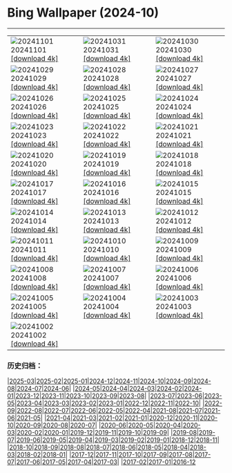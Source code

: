 # Bing Wallpaper (2024-10)
**************

<table><tr><td><img class="wallpaper" src="https://www.bing.com/th?id=OHR.VineyardsBlackForestFall_FR-FR4606412994_1920x1080.jpg" alt="20241101"> 20241101 <a href="https://www.bing.com/th?id=OHR.VineyardsBlackForestFall_FR-FR4606412994_UHD.jpg">[download 4k]</a></td><td><img class="wallpaper" src="https://www.bing.com/th?id=OHR.GargoyleParis_FR-FR6298643080_1920x1080.jpg" alt="20241031"> 20241031 <a href="https://www.bing.com/th?id=OHR.GargoyleParis_FR-FR6298643080_UHD.jpg">[download 4k]</a></td><td><img class="wallpaper" src="https://www.bing.com/th?id=OHR.HauntedEdinburgh_FR-FR5789637805_1920x1080.jpg" alt="20241030"> 20241030 <a href="https://www.bing.com/th?id=OHR.HauntedEdinburgh_FR-FR5789637805_UHD.jpg">[download 4k]</a></td></tr><tr><td><img class="wallpaper" src="https://www.bing.com/th?id=OHR.GreatOwl_FR-FR5138937408_1920x1080.jpg" alt="20241029"> 20241029 <a href="https://www.bing.com/th?id=OHR.GreatOwl_FR-FR5138937408_UHD.jpg">[download 4k]</a></td><td><img class="wallpaper" src="https://www.bing.com/th?id=OHR.PumpkinMist_FR-FR4008635206_1920x1080.jpg" alt="20241028"> 20241028 <a href="https://www.bing.com/th?id=OHR.PumpkinMist_FR-FR4008635206_UHD.jpg">[download 4k]</a></td><td><img class="wallpaper" src="https://www.bing.com/th?id=OHR.PolarBearHug_FR-FR4269390170_1920x1080.jpg" alt="20241027"> 20241027 <a href="https://www.bing.com/th?id=OHR.PolarBearHug_FR-FR4269390170_UHD.jpg">[download 4k]</a></td></tr><tr><td><img class="wallpaper" src="https://www.bing.com/th?id=OHR.DaylightOrsay_FR-FR6504936679_1920x1080.jpg" alt="20241026"> 20241026 <a href="https://www.bing.com/th?id=OHR.DaylightOrsay_FR-FR6504936679_UHD.jpg">[download 4k]</a></td><td><img class="wallpaper" src="https://www.bing.com/th?id=OHR.MontBlancMassif_FR-FR3086355782_1920x1080.jpg" alt="20241025"> 20241025 <a href="https://www.bing.com/th?id=OHR.MontBlancMassif_FR-FR3086355782_UHD.jpg">[download 4k]</a></td><td><img class="wallpaper" src="https://www.bing.com/th?id=OHR.BodieCalifornia_FR-FR2619483775_1920x1080.jpg" alt="20241024"> 20241024 <a href="https://www.bing.com/th?id=OHR.BodieCalifornia_FR-FR2619483775_UHD.jpg">[download 4k]</a></td></tr><tr><td><img class="wallpaper" src="https://www.bing.com/th?id=OHR.MadameSherriCastle_FR-FR1984816895_1920x1080.jpg" alt="20241023"> 20241023 <a href="https://www.bing.com/th?id=OHR.MadameSherriCastle_FR-FR1984816895_UHD.jpg">[download 4k]</a></td><td><img class="wallpaper" src="https://www.bing.com/th?id=OHR.MonsterDoor_FR-FR1619086814_1920x1080.jpg" alt="20241022"> 20241022 <a href="https://www.bing.com/th?id=OHR.MonsterDoor_FR-FR1619086814_UHD.jpg">[download 4k]</a></td><td><img class="wallpaper" src="https://www.bing.com/th?id=OHR.AutumnCypress_FR-FR1425004503_1920x1080.jpg" alt="20241021"> 20241021 <a href="https://www.bing.com/th?id=OHR.AutumnCypress_FR-FR1425004503_UHD.jpg">[download 4k]</a></td></tr><tr><td><img class="wallpaper" src="https://www.bing.com/th?id=OHR.NuitsChampagne_FR-FR1213854382_1920x1080.jpg" alt="20241020"> 20241020 <a href="https://www.bing.com/th?id=OHR.NuitsChampagne_FR-FR1213854382_UHD.jpg">[download 4k]</a></td><td><img class="wallpaper" src="https://www.bing.com/th?id=OHR.DenderaTemple_FR-FR5972566058_1920x1080.jpg" alt="20241019"> 20241019 <a href="https://www.bing.com/th?id=OHR.DenderaTemple_FR-FR5972566058_UHD.jpg">[download 4k]</a></td><td><img class="wallpaper" src="https://www.bing.com/th?id=OHR.CentralParkAutumn_FR-FR5749913554_1920x1080.jpg" alt="20241018"> 20241018 <a href="https://www.bing.com/th?id=OHR.CentralParkAutumn_FR-FR5749913554_UHD.jpg">[download 4k]</a></td></tr><tr><td><img class="wallpaper" src="https://www.bing.com/th?id=OHR.PitonFournaise_FR-FR7028055947_1920x1080.jpg" alt="20241017"> 20241017 <a href="https://www.bing.com/th?id=OHR.PitonFournaise_FR-FR7028055947_UHD.jpg">[download 4k]</a></td><td><img class="wallpaper" src="https://www.bing.com/th?id=OHR.FossilsDorset_FR-FR6425876617_1920x1080.jpg" alt="20241016"> 20241016 <a href="https://www.bing.com/th?id=OHR.FossilsDorset_FR-FR6425876617_UHD.jpg">[download 4k]</a></td><td><img class="wallpaper" src="https://www.bing.com/th?id=OHR.MaraMigration_FR-FR6009612679_1920x1080.jpg" alt="20241015"> 20241015 <a href="https://www.bing.com/th?id=OHR.MaraMigration_FR-FR6009612679_UHD.jpg">[download 4k]</a></td></tr><tr><td><img class="wallpaper" src="https://www.bing.com/th?id=OHR.MarigotBay_FR-FR5579307214_1920x1080.jpg" alt="20241014"> 20241014 <a href="https://www.bing.com/th?id=OHR.MarigotBay_FR-FR5579307214_UHD.jpg">[download 4k]</a></td><td><img class="wallpaper" src="https://www.bing.com/th?id=OHR.AlcazarSeville_FR-FR4993322229_1920x1080.jpg" alt="20241013"> 20241013 <a href="https://www.bing.com/th?id=OHR.AlcazarSeville_FR-FR4993322229_UHD.jpg">[download 4k]</a></td><td><img class="wallpaper" src="https://www.bing.com/th?id=OHR.QuebecDuck_FR-FR4323551846_1920x1080.jpg" alt="20241012"> 20241012 <a href="https://www.bing.com/th?id=OHR.QuebecDuck_FR-FR4323551846_UHD.jpg">[download 4k]</a></td></tr><tr><td><img class="wallpaper" src="https://www.bing.com/th?id=OHR.CelticColours_FR-FR3939645346_1920x1080.jpg" alt="20241011"> 20241011 <a href="https://www.bing.com/th?id=OHR.CelticColours_FR-FR3939645346_UHD.jpg">[download 4k]</a></td><td><img class="wallpaper" src="https://www.bing.com/th?id=OHR.SoranoItaly_FR-FR2493523171_1920x1080.jpg" alt="20241010"> 20241010 <a href="https://www.bing.com/th?id=OHR.SoranoItaly_FR-FR2493523171_UHD.jpg">[download 4k]</a></td><td><img class="wallpaper" src="https://www.bing.com/th?id=OHR.AspensColorado_FR-FR2017267378_1920x1080.jpg" alt="20241009"> 20241009 <a href="https://www.bing.com/th?id=OHR.AspensColorado_FR-FR2017267378_UHD.jpg">[download 4k]</a></td></tr><tr><td><img class="wallpaper" src="https://www.bing.com/th?id=OHR.MototiOctopus_FR-FR0598222042_1920x1080.jpg" alt="20241008"> 20241008 <a href="https://www.bing.com/th?id=OHR.MototiOctopus_FR-FR0598222042_UHD.jpg">[download 4k]</a></td><td><img class="wallpaper" src="https://www.bing.com/th?id=OHR.ElbePhilharmonic_FR-FR0231525332_1920x1080.jpg" alt="20241007"> 20241007 <a href="https://www.bing.com/th?id=OHR.ElbePhilharmonic_FR-FR0231525332_UHD.jpg">[download 4k]</a></td><td><img class="wallpaper" src="https://www.bing.com/th?id=OHR.CoyoteGulch_FR-FR9860829479_1920x1080.jpg" alt="20241006"> 20241006 <a href="https://www.bing.com/th?id=OHR.CoyoteGulch_FR-FR9860829479_UHD.jpg">[download 4k]</a></td></tr><tr><td><img class="wallpaper" src="https://www.bing.com/th?id=OHR.ElephantTeacher_FR-FR9412681522_1920x1080.jpg" alt="20241005"> 20241005 <a href="https://www.bing.com/th?id=OHR.ElephantTeacher_FR-FR9412681522_UHD.jpg">[download 4k]</a></td><td><img class="wallpaper" src="https://www.bing.com/th?id=OHR.EuropaMoon_FR-FR8860978550_1920x1080.jpg" alt="20241004"> 20241004 <a href="https://www.bing.com/th?id=OHR.EuropaMoon_FR-FR8860978550_UHD.jpg">[download 4k]</a></td><td><img class="wallpaper" src="https://www.bing.com/th?id=OHR.TajMahalReflection_FR-FR4211320657_1920x1080.jpg" alt="20241003"> 20241003 <a href="https://www.bing.com/th?id=OHR.TajMahalReflection_FR-FR4211320657_UHD.jpg">[download 4k]</a></td></tr><tr><td><img class="wallpaper" src="https://www.bing.com/th?id=OHR.WindRiverAlaska_FR-FR4031245371_1920x1080.jpg" alt="20241002"> 20241002 <a href="https://www.bing.com/th?id=OHR.WindRiverAlaska_FR-FR4031245371_UHD.jpg">[download 4k]</a></td><td></td><td></td></tr></table>

### 历史归档：

|[2025-03](/../2025-03/2025-03.md)|[2025-02](/../2025-02/2025-02.md)|[2025-01](/../2025-01/2025-01.md)|[2024-12](/../2024-12/2024-12.md)|[2024-11](/../2024-11/2024-11.md)|[2024-10](/2024-10.md)|[2024-09](/../2024-09/2024-09.md)|[2024-08](/../2024-08/2024-08.md)|[2024-07](/../2024-07/2024-07.md)|[2024-06](/../2024-06/2024-06.md)|
|[2024-05](/../2024-05/2024-05.md)|[2024-04](/../2024-04/2024-04.md)|[2024-03](/../2024-03/2024-03.md)|[2024-02](/../2024-02/2024-02.md)|[2024-01](/../2024-01/2024-01.md)|[2023-12](/../2023-12/2023-12.md)|[2023-11](/../2023-11/2023-11.md)|[2023-10](/../2023-10/2023-10.md)|[2023-09](/../2023-09/2023-09.md)|[2023-08](/../2023-08/2023-08.md)|
|[2023-07](/../2023-07/2023-07.md)|[2023-06](/../2023-06/2023-06.md)|[2023-05](/../2023-05/2023-05.md)|[2023-04](/../2023-04/2023-04.md)|[2023-03](/../2023-03/2023-03.md)|[2023-02](/../2023-02/2023-02.md)|[2023-01](/../2023-01/2023-01.md)|[2022-12](/../2022-12/2022-12.md)|[2022-11](/../2022-11/2022-11.md)|[2022-10](/../2022-10/2022-10.md)|
|[2022-09](/../2022-09/2022-09.md)|[2022-08](/../2022-08/2022-08.md)|[2022-07](/../2022-07/2022-07.md)|[2022-06](/../2022-06/2022-06.md)|[2022-05](/../2022-05/2022-05.md)|[2022-04](/../2022-04/2022-04.md)|[2021-08](/../2021-08/2021-08.md)|[2021-07](/../2021-07/2021-07.md)|[2021-06](/../2021-06/2021-06.md)|[2021-05](/../2021-05/2021-05.md)|
|[2021-04](/../2021-04/2021-04.md)|[2021-03](/../2021-03/2021-03.md)|[2021-02](/../2021-02/2021-02.md)|[2021-01](/../2021-01/2021-01.md)|[2020-12](/../2020-12/2020-12.md)|[2020-11](/../2020-11/2020-11.md)|[2020-10](/../2020-10/2020-10.md)|[2020-09](/../2020-09/2020-09.md)|[2020-08](/../2020-08/2020-08.md)|[2020-07](/../2020-07/2020-07.md)|
|[2020-06](/../2020-06/2020-06.md)|[2020-05](/../2020-05/2020-05.md)|[2020-04](/../2020-04/2020-04.md)|[2020-03](/../2020-03/2020-03.md)|[2020-02](/../2020-02/2020-02.md)|[2020-01](/../2020-01/2020-01.md)|[2019-12](/../2019-12/2019-12.md)|[2019-11](/../2019-11/2019-11.md)|[2019-10](/../2019-10/2019-10.md)|[2019-09](/../2019-09/2019-09.md)|
|[2019-08](/../2019-08/2019-08.md)|[2019-07](/../2019-07/2019-07.md)|[2019-06](/../2019-06/2019-06.md)|[2019-05](/../2019-05/2019-05.md)|[2019-04](/../2019-04/2019-04.md)|[2019-03](/../2019-03/2019-03.md)|[2019-02](/../2019-02/2019-02.md)|[2019-01](/../2019-01/2019-01.md)|[2018-12](/../2018-12/2018-12.md)|[2018-11](/../2018-11/2018-11.md)|
|[2018-10](/../2018-10/2018-10.md)|[2018-09](/../2018-09/2018-09.md)|[2018-08](/../2018-08/2018-08.md)|[2018-07](/../2018-07/2018-07.md)|[2018-06](/../2018-06/2018-06.md)|[2018-05](/../2018-05/2018-05.md)|[2018-04](/../2018-04/2018-04.md)|[2018-03](/../2018-03/2018-03.md)|[2018-02](/../2018-02/2018-02.md)|[2018-01](/../2018-01/2018-01.md)|
|[2017-12](/../2017-12/2017-12.md)|[2017-11](/../2017-11/2017-11.md)|[2017-10](/../2017-10/2017-10.md)|[2017-09](/../2017-09/2017-09.md)|[2017-08](/../2017-08/2017-08.md)|[2017-07](/../2017-07/2017-07.md)|[2017-06](/../2017-06/2017-06.md)|[2017-05](/../2017-05/2017-05.md)|[2017-04](/../2017-04/2017-04.md)|[2017-03](/../2017-03/2017-03.md)|
|[2017-02](/../2017-02/2017-02.md)|[2017-01](/../2017-01/2017-01.md)|[2016-12](/../2016-12/2016-12.md)